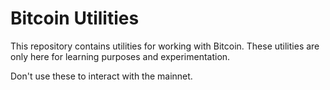 # Bitcoin Utilities

This repository contains utilities for working with Bitcoin.
These utilities are only here for learning purposes and experimentation.

Don't use these to interact with the mainnet.